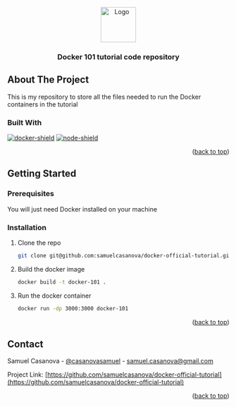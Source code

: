 <!-- Based on https://github.com/othneildrew/Best-README-Template/blob/master/README.md -->
<!-- Improved compatibility of back to top link: See: https://github.com/othneildrew/Best-README-Template/pull/73 -->
<a name="readme-top"></a>

<!-- PROJECT LOGO -->
<div align="center">
  <img src="https://www.docker.com/wp-content/uploads/2022/03/horizontal-logo-monochromatic-white.png" alt="Logo" height="80">
  <h3 align="center">Docker 101 tutorial code repository</h3>
</div>

<!-- ABOUT THE PROJECT -->
## About The Project

This is my repository to store all the files needed to run the Docker containers in the tutorial

### Built With

[![docker-shield]][docker-url]
[![node-shield]][node-url]

<p align="right">(<a href="#readme-top">back to top</a>)</p>



<!-- GETTING STARTED -->
## Getting Started

### Prerequisites

You will just need Docker installed on your machine

### Installation

1. Clone the repo
   ```sh
   git clone git@github.com:samuelcasanova/docker-official-tutorial.git
   ```
2. Build the docker image
   ```sh
   docker build -t docker-101 .
   ```
3. Run the docker container
   ```sh
   docker run -dp 3000:3000 docker-101
   ```

<p align="right">(<a href="#readme-top">back to top</a>)</p>

<!-- CONTACT -->
## Contact

Samuel Casanova - [@casanovasamuel](https://twitter.com/casanovasamuel) - samuel.casanova@gmail.com

Project Link: [https://github.com/samuelcasanova/docker-official-tutorial](https://github.com/samuelcasanova/docker-official-tutorial)

<p align="right">(<a href="#readme-top">back to top</a>)</p>

<!-- MARKDOWN LINKS & IMAGES -->
<!-- https://www.markdownguide.org/basic-syntax/#reference-style-links -->
[docker-shield]: https://img.shields.io/badge/linux-docker-lightgreen
[docker-url]: https://docker.com
[node-shield]: https://img.shields.io/badge/node-node-lightgreen
[node-url]: https://nodejs.org/
